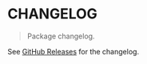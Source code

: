# CHANGELOG

> Package changelog.

See [GitHub Releases](https://github.com/stdlib-js/stats-incr-msumprod/releases) for the changelog.